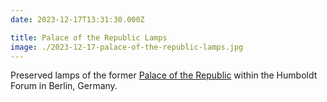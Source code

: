```yaml
---
date: 2023-12-17T13:31:30.000Z

title: Palace of the Republic Lamps
image: ./2023-12-17-palace-of-the-republic-lamps.jpg
---
```


Preserved lamps of the former [Palace of the Republic](https://en.wikipedia.org/wiki/Palace_of_the_Republic,_Berlin) within the Humboldt Forum in Berlin, Germany.

